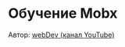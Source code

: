 # Обучение Mobx

Автор: [webDev (канал YouTube)](https://www.youtube.com/channel/UCE9ODjNIkOHrnSdkYWLfYhg)

